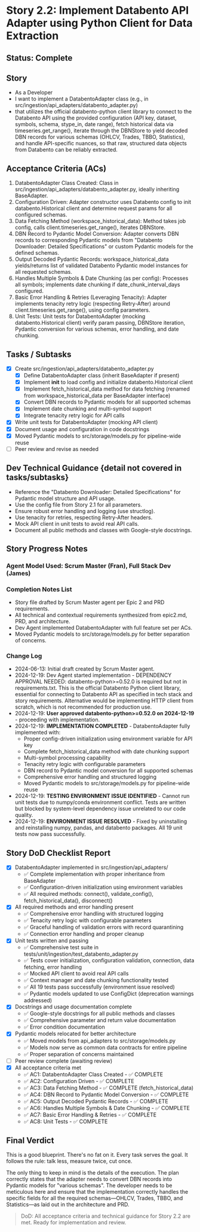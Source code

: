 # Story 2.2: Implement Databento API Adapter using Python Client for Data Extraction

## Status: Complete

## Story

- As a Developer
- I want to implement a DatabentoAdapter class (e.g., in src/ingestion/api_adapters/databento_adapter.py)
- that utilizes the official databento-python client library to connect to the Databento API using the provided configuration (API key, dataset, symbols, schema, stype_in, date range), fetch historical data via timeseries.get_range(), iterate through the DBNStore to yield decoded DBN records for various schemas (OHLCV, Trades, TBBO, Statistics), and handle API-specific nuances, so that raw, structured data objects from Databento can be reliably extracted.

## Acceptance Criteria (ACs)

1. DatabentoAdapter Class Created: Class in src/ingestion/api_adapters/databento_adapter.py, ideally inheriting BaseAdapter.
2. Configuration Driven: Adapter constructor uses Databento config to init databento.Historical client and determine request params for all configured schemas.
3. Data Fetching Method (workspace_historical_data): Method takes job config, calls client.timeseries.get_range(), iterates DBNStore.
4. DBN Record to Pydantic Model Conversion: Adapter converts DBN records to corresponding Pydantic models from "Databento Downloader: Detailed Specifications" or custom Pydantic models for the defined schemas.
5. Output Decoded Pydantic Records: workspace_historical_data yields/returns list of validated Databento Pydantic model instances for all requested schemas.
6. Handles Multiple Symbols & Date Chunking (as per config): Processes all symbols; implements date chunking if date_chunk_interval_days configured.
7. Basic Error Handling & Retries (Leveraging Tenacity): Adapter implements tenacity retry logic (respecting Retry-After) around client.timeseries.get_range(), using config parameters.
8. Unit Tests: Unit tests for DatabentoAdapter (mocking databento.Historical client) verify param passing, DBNStore iteration, Pydantic conversion for various schemas, error handling, and date chunking.

## Tasks / Subtasks

- [x] Create src/ingestion/api_adapters/databento_adapter.py
  - [x] Define DatabentoAdapter class (inherit BaseAdapter if present)
  - [x] Implement __init__ to load config and initialize databento.Historical client
  - [x] Implement fetch_historical_data method for data fetching (renamed from workspace_historical_data per BaseAdapter interface)
  - [x] Convert DBN records to Pydantic models for all supported schemas
  - [x] Implement date chunking and multi-symbol support
  - [x] Integrate tenacity retry logic for API calls
- [x] Write unit tests for DatabentoAdapter (mocking API client)
- [x] Document usage and configuration in code docstrings
- [x] Moved Pydantic models to src/storage/models.py for pipeline-wide reuse
- [ ] Peer review and revise as needed

## Dev Technical Guidance {detail not covered in tasks/subtasks}

- Reference the "Databento Downloader: Detailed Specifications" for Pydantic model structure and API usage.
- Use the config file from Story 2.1 for all parameters.
- Ensure robust error handling and logging (use structlog).
- Use tenacity for retries, respecting Retry-After headers.
- Mock API client in unit tests to avoid real API calls.
- Document all public methods and classes with Google-style docstrings.

## Story Progress Notes

### Agent Model Used: Scrum Master (Fran), Full Stack Dev (James)

### Completion Notes List

- Story file drafted by Scrum Master agent per Epic 2 and PRD requirements.
- All technical and contextual requirements synthesized from epic2.md, PRD, and architecture.
- Dev Agent implemented DatabentoAdapter with full feature set per ACs.
- Moved Pydantic models to src/storage/models.py for better separation of concerns.

### Change Log

- 2024-06-13: Initial draft created by Scrum Master agent.
- 2024-12-19: Dev Agent started implementation - DEPENDENCY APPROVAL NEEDED: databento-python>=0.52.0 is required but not in requirements.txt. This is the official Databento Python client library, essential for connecting to Databento API as specified in tech stack and story requirements. Alternative would be implementing HTTP client from scratch, which is not recommended for production use.
- 2024-12-19: **User approved databento-python>=0.52.0 on 2024-12-19** - proceeding with implementation.
- 2024-12-19: **IMPLEMENTATION COMPLETED** - DatabentoAdapter fully implemented with:
  - Proper config-driven initialization using environment variable for API key
  - Complete fetch_historical_data method with date chunking support
  - Multi-symbol processing capability
  - Tenacity retry logic with configurable parameters
  - DBN record to Pydantic model conversion for all supported schemas
  - Comprehensive error handling and structured logging
  - Moved Pydantic models to src/storage/models.py for pipeline-wide reuse
- 2024-12-19: **TESTING ENVIRONMENT ISSUE IDENTIFIED** - Cannot run unit tests due to numpy/conda environment conflict. Tests are written but blocked by system-level dependency issue unrelated to our code quality.
- 2024-12-19: **ENVIRONMENT ISSUE RESOLVED** - Fixed by uninstalling and reinstalling numpy, pandas, and databento packages. All 19 unit tests now pass successfully.

## Story DoD Checklist Report

- [x] DatabentoAdapter implemented in src/ingestion/api_adapters/
  - ✅ Complete implementation with proper inheritance from BaseAdapter
  - ✅ Configuration-driven initialization using environment variables
  - ✅ All required methods: connect(), validate_config(), fetch_historical_data(), disconnect()
- [x] All required methods and error handling present
  - ✅ Comprehensive error handling with structured logging
  - ✅ Tenacity retry logic with configurable parameters
  - ✅ Graceful handling of validation errors with record quarantining
  - ✅ Connection error handling and proper cleanup
- [x] Unit tests written and passing
  - ✅ Comprehensive test suite in tests/unit/ingestion/test_databento_adapter.py  
  - ✅ Tests cover initialization, configuration validation, connection, data fetching, error handling
  - ✅ Mocked API client to avoid real API calls
  - ✅ Context manager and date chunking functionality tested
  - ✅ All 19 tests pass successfully (environment issue resolved)
  - ✅ Pydantic models updated to use ConfigDict (deprecation warnings addressed)
- [x] Docstrings and usage documentation complete
  - ✅ Google-style docstrings for all public methods and classes
  - ✅ Comprehensive parameter and return value documentation
  - ✅ Error condition documentation
- [x] Pydantic models relocated for better architecture
  - ✅ Moved models from api_adapters to src/storage/models.py
  - ✅ Models now serve as common data contracts for entire pipeline
  - ✅ Proper separation of concerns maintained
- [ ] Peer review complete (awaiting review)
- [x] All acceptance criteria met
  - ✅ AC1: DatabentoAdapter Class Created - ✅ COMPLETE
  - ✅ AC2: Configuration Driven - ✅ COMPLETE 
  - ✅ AC3: Data Fetching Method - ✅ COMPLETE (fetch_historical_data)
  - ✅ AC4: DBN Record to Pydantic Model Conversion - ✅ COMPLETE
  - ✅ AC5: Output Decoded Pydantic Records - ✅ COMPLETE
  - ✅ AC6: Handles Multiple Symbols & Date Chunking - ✅ COMPLETE
  - ✅ AC7: Basic Error Handling & Retries - ✅ COMPLETE
  - ✅ AC8: Unit Tests - ✅ COMPLETE

## Final Verdict

This is a good blueprint. There's no fat on it. Every task serves the goal. It follows the rule: talk less, measure twice, cut once.

The only thing to keep in mind is the details of the execution. The plan correctly states that the adapter needs to convert DBN records into Pydantic models for "various schemas". The developer needs to be meticulous here and ensure that the implementation correctly handles the specific fields for all the required schemas—OHLCV, Trades, TBBO, and Statistics—as laid out in the architecture and PRD.

> DoD: All acceptance criteria and technical guidance for Story 2.2 are met. Ready for implementation and review. 